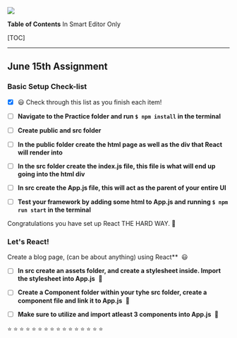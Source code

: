 ![](https://img.shields.io/badge/React-%20WPA%20Assignment-green)

**Table of Contents** In Smart Editor Only

[TOC]

---

## June 15th Assignment

### Basic Setup Check-list

- [x] :smiley: Check through this list as you finish each item!

- [ ] **Navigate to the Practice folder and run `$ npm install` in the terminal**

- [ ] **Create public and src folder**

- [ ] **In the public folder create the html page as well as the div that React will render into**

- [ ] **In the src folder create the index.js file, this file is what will end up going into the html div**

- [ ] **In src create the App.js file, this will act as the parent of your entire UI**
- [ ] **Test your framework by adding some html to App.js and running `$ npm run start` in the terminal**

Congratulations you have set up React THE HARD WAY. :dizzy:

### Let's React!

Create a blog page, (can be about anything) using React\*\*  :smiley:

- [ ] **In src create an assets folder, and create a stylesheet inside. Import the stylesheet into App.js**  :dizzy:

- [ ] **Create a Component folder within your tyhe src folder, create a component file and link it to App.js**  :dizzy:

- [ ] **Make sure to utilize and import atleast 3 components into App.js**  :dizzy:

:star: :star: :star: :star: :star: :star: :star: :star: :star: :star: :star: :star: :star: :star: :star: :star:
